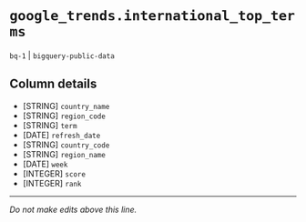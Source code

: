 # `google_trends.international_top_terms`
`bq-1` | `bigquery-public-data`

## Column details
* [STRING]    `country_name`
* [STRING]    `region_code`
* [STRING]    `term`
* [DATE]      `refresh_date`
* [STRING]    `country_code`
* [STRING]    `region_name`
* [DATE]      `week`
* [INTEGER]   `score`
* [INTEGER]   `rank`

-------------------------------------------------------------------------------
*Do not make edits above this line.*

